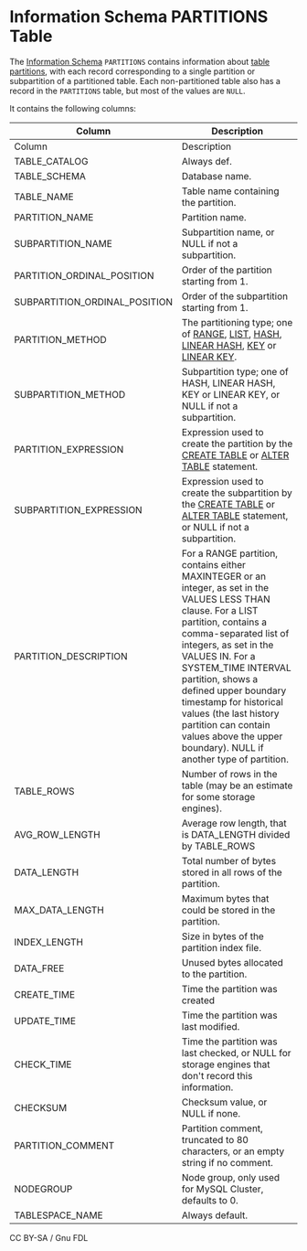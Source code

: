
# Information Schema PARTITIONS Table

The [Information Schema](../README.md) `PARTITIONS` contains information about [table partitions](../../../../../../../server-management/partitioning-tables/partitioning-overview.md), with each record corresponding to a single partition or subpartition of a partitioned table. Each non-partitioned table also has a record in the `PARTITIONS` table, but most of the values are `NULL`.


It contains the following columns:



| Column | Description |
| --- | --- |
| Column | Description |
| TABLE_CATALOG | Always def. |
| TABLE_SCHEMA | Database name. |
| TABLE_NAME | Table name containing the partition. |
| PARTITION_NAME | Partition name. |
| SUBPARTITION_NAME | Subpartition name, or NULL if not a subpartition. |
| PARTITION_ORDINAL_POSITION | Order of the partition starting from 1. |
| SUBPARTITION_ORDINAL_POSITION | Order of the subpartition starting from 1. |
| PARTITION_METHOD | The partitioning type; one of [RANGE](../../../../../../../server-management/partitioning-tables/partitioning-types/range-partitioning-type.md), [LIST](../../../../../../../server-management/partitioning-tables/partitioning-types/list-partitioning-type.md), [HASH](../../../../../../../server-management/partitioning-tables/partitioning-types/hash-partitioning-type.md), [LINEAR HASH](../../../../../../../server-management/partitioning-tables/partitioning-types/linear-hash-partitioning-type.md), [KEY](../../../../../../../server-management/partitioning-tables/partitioning-types/key-partitioning-type.md) or [LINEAR KEY](../../../../../../../server-management/partitioning-tables/partitioning-types/linear-key-partitioning-type.md). |
| SUBPARTITION_METHOD | Subpartition type; one of HASH, LINEAR HASH, KEY or LINEAR KEY, or NULL if not a subpartition. |
| PARTITION_EXPRESSION | Expression used to create the partition by the [CREATE TABLE](../../../../data-definition/create/create-table.md) or [ALTER TABLE](../../../../data-definition/alter/alter-table.md) statement. |
| SUBPARTITION_EXPRESSION | Expression used to create the subpartition by the [CREATE TABLE](../../../../data-definition/create/create-table.md) or [ALTER TABLE](../../../../data-definition/alter/alter-table.md) statement, or NULL if not a subpartition. |
| PARTITION_DESCRIPTION | For a RANGE partition, contains either MAXINTEGER or an integer, as set in the VALUES LESS THAN clause. For a LIST partition, contains a comma-separated list of integers, as set in the VALUES IN. For a SYSTEM_TIME INTERVAL partition, shows a defined upper boundary timestamp for historical values (the last history partition can contain values above the upper boundary). NULL if another type of partition. |
| TABLE_ROWS | Number of rows in the table (may be an estimate for some storage engines). |
| AVG_ROW_LENGTH | Average row length, that is DATA_LENGTH divided by TABLE_ROWS |
| DATA_LENGTH | Total number of bytes stored in all rows of the partition. |
| MAX_DATA_LENGTH | Maximum bytes that could be stored in the partition. |
| INDEX_LENGTH | Size in bytes of the partition index file. |
| DATA_FREE | Unused bytes allocated to the partition. |
| CREATE_TIME | Time the partition was created |
| UPDATE_TIME | Time the partition was last modified. |
| CHECK_TIME | Time the partition was last checked, or NULL for storage engines that don't record this information. |
| CHECKSUM | Checksum value, or NULL if none. |
| PARTITION_COMMENT | Partition comment, truncated to 80 characters, or an empty string if no comment. |
| NODEGROUP | Node group, only used for MySQL Cluster, defaults to 0. |
| TABLESPACE_NAME | Always default. |




CC BY-SA / Gnu FDL

